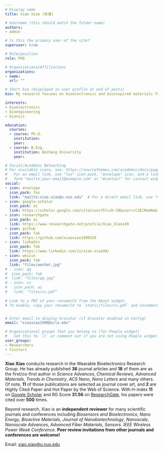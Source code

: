 ```yaml
---
# Display name
title: Xiao Xiao (肖潇)

# Username (this should match the folder name)
authors:
- admin

# Is this the primary user of the site?
superuser: true

# Role/position
role: PhD

# Organizations/Affiliations
organizations:
- name: 
  url: ""

# Short bio (displayed in user profile at end of posts)
bio: My research focuses on bioelectronics and bioinspired materials for energy and healthcare applications.

interests:
- bioelectronics
- bioengineering
- bionics

education:
  courses:
  - course: Ph.D.
    institution:
    year: 
  - course: B.Eng.
    institution: Beihang University
    year: 

# Social/Academic Networking
# For available icons, see: https://sourcethemes.com/academic/docs/page-builder/#icons
#   For an email link, use "fas" icon pack, "envelope" icon, and a link in the
#   form "mailto:your-email@example.com" or "#contact" for contact widget.
social:
- icon: envelope
  icon_pack: fas
  link: "mailto:xiao.xiao@u.nus.edu"  # For a direct email link, use "mailto:test@example.org".
- icon: google-scholar
  icon_pack: ai
  link: https://scholar.google.com/citations?hl=zh-CN&user=rC2ECMoAAAAJ
- icon: researchgate
  icon_pack: ai
  link: https://www.researchgate.net/profile/Xiao_Xiao149
- icon: github
  icon_pack: fab
  link: https://github.com/xiaoxiao1999319
- icon: linkedin
  icon_pack: fab
  link: https://www.linkedin.com/in/xiao-xiao99/
- icon: weixin
  icon_pack: fab
  link: "files/wechat.jpg"
# - icon: qq
#  icon_pack: fab
#  link: "files/qq.jpg"
# - icon: cv
#   icon_pack: ai
#   link: "files/cv.pdf"
  
# Link to a PDF of your resume/CV from the About widget.
# To enable, copy your resume/CV to `static/files/cv.pdf` and uncomment the lines below.


# Enter email to display Gravatar (if Gravatar enabled in Config)
email: "xiaoxiao1999@ucla.edu"

# Organizational groups that you belong to (for People widget)
#   Set this to `[]` or comment out if you are not using People widget.
user_groups:
- Researchers
- Visitors
---
```


**Xiao Xiao** conducts research in the Wearable Bioelectronics Research Group. He has already published **36** journal articles and **18** of them are as the first/co-first author in *Science Advances*, *Chemical Reviews*, *Advanced Materials*, *Trends in Chemistry*, *ACS Nano*, *Nano Letters* and many others. Of note,  **11** of those publications are selected as journal cover art, and **2** are Highly Cited Paper and Hot Paper by the Web of Science. With H-index **11** on [Google Scholar](https://scholar.google.com/citations?user=rC2ECMoAAAAJ) and RG Score **31.56** on [ResearchGate](https://www.researchgate.net/profile/Xiao_Xiao149), his papers were cited over **500** times.

Beyond research, Xiao is an **independent reviewer** for many scientific journals and conferences including *Biosensors and Bioelectronics*, *Nano Energy*, *Bioactive Materials*, *Journal of Nanobiotechnology*, *Nanoscale*, *Nanoscale Advances*, *Advanced Fiber Materials*, *Sensors*. *IEEE Wireless Power Week Conference*. **Peer review invitations from other journals and conferences are welcome!**

Email: xiao.xiao@u.nus.edu
